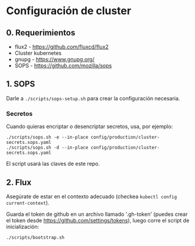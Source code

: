 # Configuración de cluster

## 0. Requerimientos

- flux2 - https://github.com/fluxcd/flux2
- Cluster kubernetes
- gnupg - https://www.gnupg.org/
- SOPS - https://github.com/mozilla/sops

## 1. SOPS

Darle a `./scripts/sops-setup.sh` para crear la configuración necesaria.

### Secretos

Cuando quieras encriptar o desencriptar secretos, usa, por ejemplo:

```
./scripts/sops.sh -e --in-place config/production/cluster-secrets.sops.yaml
./scripts/sops.sh -d --in-place config/production/cluster-secrets.sops.yaml
```

El script usará las claves de este repo.

## 2. Flux

Asegúrate de estar en el contexto adecuado (checkea `kubectl config current-context`).

Guarda el token de github en un archivo llamado '.gh-token' (puedes crear el token desde
https://github.com/settings/tokens), luego corre el script de inicialización:

```
./scripts/bootstrap.sh
```
